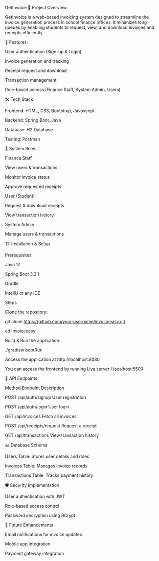 GetInvoice
📌 Project Overview:

GetInvoice is a web-based invoicing system designed to streamline the invoice generation process in school finance offices. 
It minimizes long queues by enabling students to request, view, and download invoices and receipts efficiently.

🚀 Features:

User authentication (Sign-up & Login)

Invoice generation and tracking

Receipt request and download

Transaction management

Role-based access (Finance Staff, System Admin, Users)



🛠️ Tech Stack

Frontend: HTML, CSS, Bootstrap, Javascript

Backend: Spring Boot, Java

Database: H2 Database

Testing: Postman


🎯 System Roles

Finance Staff

View users & transactions

Monitor invoice status

Approve requested receipts

User (Student)

Request & download receipts

View transaction history

System Admin

Manage users & transactions


🏗️ Installation & Setup

Prerequisites

Java 17

Spring Boot 3.3.1

Gradle

IntelliJ or any IDE

Steps

Clone the repository:

git clone https://github.com/your-username/invoiceeasy.git

cd invoiceeasy

Build & Run the application:

./gradlew bootRun

Access the application at http://localhost:8080

You can access the frontend by running Live server / localhost:5500

📜 API Endpoints

Method	Endpoint	Description

POST	/api/auth/signup	User registration

POST	/api/auth/login	User login

GET	/api/invoices	Fetch all invoices

POST	/api/receipts/request	Request a receipt

GET	/api/transactions	View transaction history

📊 Database Schema

Users Table: Stores user details and roles

Invoices Table: Manages invoice records

Transactions Table: Tracks payment history

🛡️ Security Implementation

User authentication with JWT

Role-based access control

Password encryption using BCrypt

📌 Future Enhancements

Email notifications for invoice updates

Mobile app integration

Payment gateway integration

